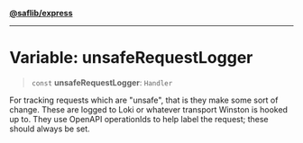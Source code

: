 [**@saflib/express**](../../index.md)

***

# Variable: unsafeRequestLogger

> `const` **unsafeRequestLogger**: `Handler`

For tracking requests which are "unsafe", that is they make some sort of change.
These are logged to Loki or whatever transport Winston is hooked up to.
They use OpenAPI operationIds to help label the request; these should always be set.
